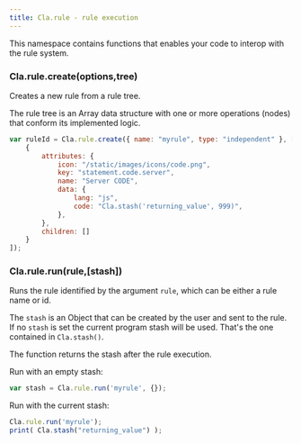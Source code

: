 ```yaml
---
title: Cla.rule - rule execution
---
```


This namespace contains functions 
that enables your code to interop with the 
rule system.

### Cla.rule.create(options,tree)

Creates a new rule from a rule tree.

The rule tree is an Array data structure with one or more operations (nodes) 
that conform its implemented logic. 

```javascript
var ruleId = Cla.rule.create({ name: "myrule", type: "independent" }, [
    {
        attributes: {
            icon: "/static/images/icons/code.png",
            key: "statement.code.server",
            name: "Server CODE",
            data: {
                lang: "js",
                code: "Cla.stash('returning_value', 999)",
            },
        },
        children: []
    }
]);
```

### Cla.rule.run(rule,[stash])

Runs the rule identified by the argument
`rule`, which can be either a rule name or
id. 

The `stash` is an Object that can be created by the user
and sent to the rule. If no `stash` is set
the current program stash will be used. That's the 
one contained in `Cla.stash()`.

The function returns the stash after the rule execution. 

Run with an empty stash:

```javascript
var stash = Cla.rule.run('myrule', {});
```

Run with the current stash:

```javascript
Cla.rule.run('myrule');
print( Cla.stash("returning_value") );
```

